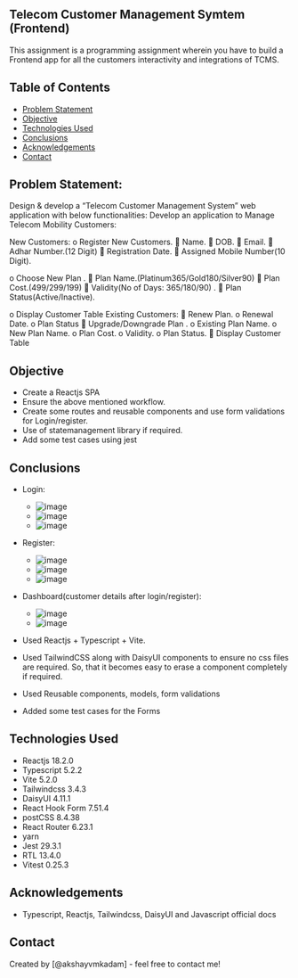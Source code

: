 ## Telecom Customer Management Symtem (Frontend)
This assignment is a programming assignment wherein you have to build a Frontend app for all the customers interactivity and integrations of TCMS.

## Table of Contents
* [Problem Statement](#problem-statement)
* [Objective](#objective)
* [Technologies Used](#technologies-used)
* [Conclusions](#conclusions)
* [Acknowledgements](#acknowledgements)
* [Contact](#contact)

## Problem Statement:
Design &amp; develop a “Telecom Customer Management System” web
application with below functionalities:
Develop an application to Manage Telecom Mobility Customers:

New Customers:
o Register New Customers.
 Name.
 DOB.
 Email.
 Adhar Number.(12 Digit)
 Registration Date.
 Assigned Mobile Number(10 Digit).

o Choose New Plan .
 Plan Name.(Platinum365/Gold180/Silver90)
 Plan Cost.(499/299/199)
 Validity(No of Days: 365/180/90) .
 Plan Status(Active/Inactive).

o Display Customer Table
Existing Customers:
 Renew Plan.
o Renewal Date.
o Plan Status
 Upgrade/Downgrade Plan .
o Existing Plan Name.
o New Plan Name.
o Plan Cost.
o Validity.
o Plan Status.
 Display Customer Table

## Objective
- Create a Reactjs SPA
- Ensure the above mentioned workflow.
- Create some routes and reusable components and use form validations for Login/register.
- Use of statemanagement library if required.
- Add some test cases using jest

## Conclusions
- Login:
  - ![image](https://github.com/akshayvmkadam/telecom-frontend/assets/65173499/397892c8-ef5f-441b-b47d-ed627587f379)
  - ![image](https://github.com/akshayvmkadam/telecom-frontend/assets/65173499/f36660b3-549b-4bd2-8f05-4aa9d4df8ed0)
  - ![image](https://github.com/akshayvmkadam/telecom-frontend/assets/65173499/a7189f0d-4f90-4823-9d11-9a33f23ab84e)

 
- Register:
  - ![image](https://github.com/akshayvmkadam/telecom-frontend/assets/65173499/705dc007-4b45-4a19-9380-9245162af481)
  - ![image](https://github.com/akshayvmkadam/telecom-frontend/assets/65173499/454317a2-5b0c-4218-8c03-0184334b487e)
  - ![image](https://github.com/akshayvmkadam/telecom-frontend/assets/65173499/e360b2ff-3602-48a6-acfa-094e9bb78237)

- Dashboard(customer details after login/register):
  - ![image](https://github.com/akshayvmkadam/telecom-frontend/assets/65173499/b6cfaeb4-12d9-40cc-83ad-b46ca5168630)
  - ![image](https://github.com/akshayvmkadam/telecom-frontend/assets/65173499/1d4cedc6-9828-492f-b702-0c825ea59d1e)

- Used Reactjs + Typescript + Vite.
- Used TailwindCSS along with DaisyUI components to ensure no css files are required. So, that it becomes easy to erase a component completely if required.
- Used Reusable components, models, form validations
- Added some test cases for the Forms


## Technologies Used
- Reactjs 18.2.0
- Typescript 5.2.2
- Vite 5.2.0
- Tailwindcss 3.4.3
- DaisyUI 4.11.1
- React Hook Form 7.51.4
- postCSS 8.4.38
- React Router 6.23.1
- yarn
- Jest 29.3.1
- RTL 13.4.0
- Vitest 0.25.3

## Acknowledgements
- Typescript, Reactjs, Tailwindcss, DaisyUI and Javascript official docs

## Contact
Created by [@akshayvmkadam] - feel free to contact me!